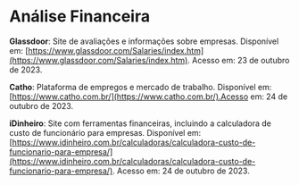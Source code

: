 # Análise Financeira

**Glassdoor**: Site de avaliações e informações sobre empresas. Disponível em: [https://www.glassdoor.com/Salaries/index.htm](https://www.glassdoor.com/Salaries/index.htm). Acesso em: 23 de outubro de 2023.

**Catho**: Plataforma de empregos e mercado de trabalho. Disponível em: [https://www.catho.com.br/](https://www.catho.com.br/).Acesso em: 24 de outubro de 2023.

**iDinheiro**: Site com ferramentas financeiras, incluindo a calculadora de custo de funcionário para empresas. Disponível em: [https://www.idinheiro.com.br/calculadoras/calculadora-custo-de-funcionario-para-empresa/](https://www.idinheiro.com.br/calculadoras/calculadora-custo-de-funcionario-para-empresa/). Acesso em: 24 de outubro de 2023.
